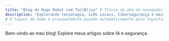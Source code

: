 ```yaml
---
title: "Blog do Hugo Robot com TailBliss" # Título da aba do navegador e para SEO
description: "Explorando tecnologia, LLMs Locais, Cibersegurança e mais com o tema TailBliss."
# O layout da home é provavelmente puxado automaticamente pelo layouts/index.html do tema
---
```


Bem-vindo ao meu blog! Explore meus artigos sobre IA e segurança.